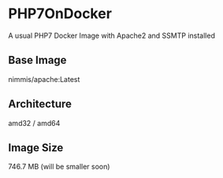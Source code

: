 # PHP7OnDocker

A usual PHP7 Docker Image with Apache2 and SSMTP installed

## Base Image
nimmis/apache:Latest

## Architecture
amd32 / amd64

## Image Size
746.7 MB (will be smaller soon)

